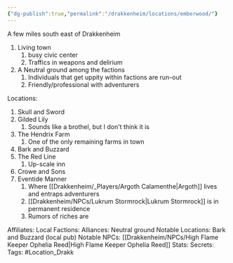 ```yaml
---
{"dg-publish":true,"permalink":"/drakkenheim/locations/emberwood/"}
---
```



A few miles south east of Drakkenheim
1. Living town
	1. busy civic center
	2. Traffics in weapons and delirium
2. A Neutral ground among the factions
	1. Individuals that get uppity within factions are run-out
	2. Friendly/professional with adventurers

Locations:
1. Skull and Sword
2. Gilded Lily
	1. Sounds like a brothel, but I don't think it is
3. The Hendrix Farm
	1. One of the only remaining farms in town
4. Bark and Buzzard
5. The Red Line
	1. Up-scale inn
6. Crowe and Sons
7. Eventide Manner
	1. Where [[Drakkenheim/_Players/Argoth Calamenthe\|Argoth]] lives and entraps adventurers
	2. [[Drakkenheim/NPCs/Lukrum Stormrock\|Lukrum Stormrock]] is in permanent residence
	3. Rumors of riches are 

Affiliates:
Local Factions:
Alliances: Neutral ground
Notable Locations: Bark and Buzzard (local pub)
Notable NPCs: [[Drakkenheim/NPCs/High Flame Keeper Ophelia Reed\|High Flame Keeper Ophelia Reed]]
Stats: 
Secrets: 
Tags: #Location_Drakk





